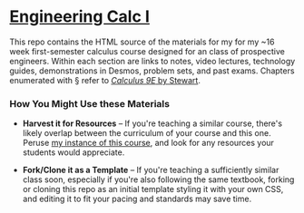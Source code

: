 # [Engineering Calc I](https://org.coloradomesa.edu/~mapierce2/135/)

This repo contains the HTML source of the materials for my 
for my ~16 week first-semester calculus course
designed for an class of prospective engineers.
Within each section are links to notes, video lectures, 
technology guides, demonstrations in Desmos,
problem sets, and past exams.
Chapters enumerated with § refer to
[*Calculus 9E* by Stewart](https://www.stewartcalculus.com).

### How You Might Use these Materials

  - **Harvest it for Resources** – 
If you're teaching a similar course,
there's likely overlap between the curriculum of your course and this one.
Peruse [my instance of this course](https://org.coloradomesa.edu/~mapierce2/135/),
and look for any resources your students would appreciate.

  - **Fork/Clone it as a Template** – 
If you're teaching a sufficiently similar class soon, 
especially if you're also following the same textbook,
forking or cloning this repo as an initial template 
styling it with your own CSS, and editing it 
to fit your pacing and standards may save time.

